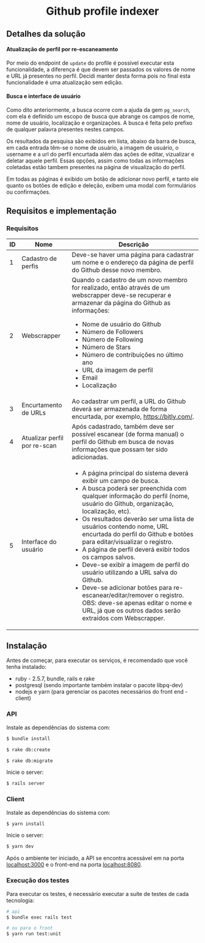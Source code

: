 <div style="text-align: center;">
  <h1>
    Github profile indexer
  </h1>
</div>

## Detalhes da solução

<!-- TODO: ver se faz sentido manter -->

#### Atualização de perfil por re-escaneamento
Por meio do endpoint de `update` do profile é possível executar esta funcionalidade, a diferença é que devem ser passados os valores de nome e URL já presentes no perfil. Decidi manter desta forma pois no final esta funcionalidade é uma atualização sem edição.

#### Busca e interface de usuário
Como dito anteriormente, a busca ocorre com a ajuda da gem `pg_search`, com ela é definido um escopo de busca que abrange os campos de nome, nome de usuário, localização e organizações. A busca é feita pelo prefixo de qualquer palavra presentes nestes campos.

Os resultados da pesquisa são exibidos em lista, abaixo da barra de busca, em cada entrada têm-se  o nome de usuário, a imagem de usuário, o username e a url do perfil encurtada além das ações de editar, vizualizar e deletar aquele perfil. Essas opções, assim como todas as informações coletadas estão tambem presentes na página de visualização do perfil.

Em todas as páginas é exibido um botão de adicionar novo perfil, e tanto ele quanto os botões de edição e deleção, exibem uma modal com formulários ou confirmações.

## Requisitos e implementação

### Requisitos
| ID | Nome | Descrição |
| -- | ---- | --------- |
| 1 | Cadastro de perfis | Deve-se haver uma página para cadastrar um nome e o endereço da página de perfil do Github desse novo membro. |
| 2 | Webscrapper | Quando o cadastro de um novo membro for realizado, então através de um webscrapper deve-se recuperar e armazenar da página do Github as informações:<ul><li>Nome de usuário do Github</li><li>Número de Followers</li><li>Número de Following</li><li>Número de Stars</li><li>Número de contribuições no último ano</li><li>URL da imagem de perfil</li><li>Email</li><li>Localização</li></ul> |
| 3 | Encurtamento de URLs | Ao cadastrar um perfil, a URL do Github deverá ser armazenada de forma encurtada, por exemplo, https://bitly.com/. |
| 4 | Atualizar perfil por re-scan | Após cadastrado, também deve ser possível escanear (de forma manual) o perfil do Github em busca de novas informações que possam ter sido adicionadas. |
| 5 | Interface do usuário | <ul><li>A página principal do sistema deverá exibir um campo de busca.</li><li>A busca poderá ser preenchida com qualquer informação do perfil (nome, usuário do Github, organização, localização, etc).</li><li>Os resultados deverão ser uma lista de usuários contendo nome, URL encurtada do perfil do Github e botões para editar/visualizar o registro.</li><li>A página de perfil deverá exibir todos os campos salvos.</li><li>Deve-se exibir a imagem de perfil do usuário utilizando a URL salva do Github.</li><li>Deve-se adicionar botões para re-escanear/editar/remover o registro. OBS: deve-se apenas editar o nome e URL, já que os outros dados serão extraídos com Webscrapper.</li></ul> |

## Instalação

Antes de começar, para executar os serviços, é recomendado que você tenha instalado:

* ruby - 2.5.7, bundle, rails e rake
* postgresql (sendo importante também instalar o pacote libpq-dev)
* nodejs e yarn (para gerenciar os pacotes necessários do front end - client)

### API

Instale as dependências do sistema com:

```bash
$ bundle install
```
```bash
$ rake db:create
```
```bash
$ rake db:migrate
```
Inicie o server:

```bash
$ rails server
```

### Client

Instale as dependências do sistema com:

```bash
$ yarn install
```

Inicie o server:

```bash
$ yarn dev
```

Após o ambiente ter iniciado, a API se encontra acessável em na porta [localhost:3000](http://localhost:3000) e o front-end na porta [localhost:8080](https://localhost:8080).

### Execução dos testes

Para executar os testes, é necessário executar a suíte de testes de cada tecnologia:

```bash
# api
$ bundle exec rails test

# ou para o front
$ yarn run test:unit
```